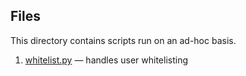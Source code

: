 ## Files

This directory contains scripts run on an ad-hoc basis.

1. [whitelist.py](./whitelist.py) — handles user whitelisting
